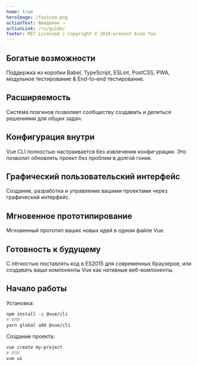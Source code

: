 ```yaml
---
home: true
heroImage: /favicon.png
actionText: Введение →
actionLink: /ru/guide/
footer: MIT Licensed | Copyright © 2018-present Evan You
---
```


<div class="features">
  <div class="feature">
    <h2>Богатые возможности</h2>
    <p>Поддержка из коробки Babel, TypeScript, ESLint, PostCSS, PWA, модульное тестирование & End-to-end тестирование.</p>
  </div>
  <div class="feature">
    <h2>Расширяемость</h2>
    <p>Система плагинов позволяет сообществу создавать и делиться решениями для общих задач.</p>
  </div>
  <div class="feature">
    <h2>Конфигурация внутри</h2>
    <p>Vue CLI полностью настраивается без извлечения конфигурации. Это позволит обновлять проект без проблем в долгой гонке.</p>
  </div>
  <div class="feature">
    <h2>Графический пользовательский интерфейс</h2>
    <p>Создание, разработка и управление вашими проектами через графический интерфейс.</p>
  </div>
  <div class="feature">
    <h2>Мгновенное прототипирование</h2>
    <p>Мгновенный прототип ваших новых идей в одном файле Vue.</p>
  </div>
  <div class="feature">
    <h2>Готовность к будущему</h2>
    <p>С лёгкостью поставлять код в ES2015 для современных браузеров, или создавать ваши компоненты Vue как нативные веб-компоненты.</p>
  </div>
</div>

## Начало работы

Установка:

```bash
npm install -g @vue/cli
# ИЛИ
yarn global add @vue/cli
```

Создание проекта:

```bash
vue create my-project
# ИЛИ
vue ui
```
